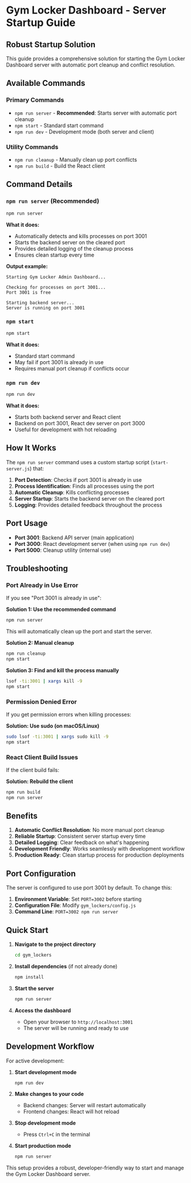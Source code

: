 # Gym Locker Dashboard - Server Startup Guide

## Robust Startup Solution

This guide provides a comprehensive solution for starting the Gym Locker Dashboard server with automatic port cleanup and conflict resolution.

## Available Commands

### Primary Commands
- `npm run server` - **Recommended**: Starts server with automatic port cleanup
- `npm start` - Standard start command
- `npm run dev` - Development mode (both server and client)

### Utility Commands
- `npm run cleanup` - Manually clean up port conflicts
- `npm run build` - Build the React client

## Command Details

### `npm run server` (Recommended)
```bash
npm run server
```
**What it does:**
- Automatically detects and kills processes on port 3001
- Starts the backend server on the cleared port
- Provides detailed logging of the cleanup process
- Ensures clean startup every time

**Output example:**
```
Starting Gym Locker Admin Dashboard...

Checking for processes on port 3001...
Port 3001 is free

Starting backend server...
Server is running on port 3001
```

### `npm start`
```bash
npm start
```
**What it does:**
- Standard start command
- May fail if port 3001 is already in use
- Requires manual port cleanup if conflicts occur

### `npm run dev`
```bash
npm run dev
```
**What it does:**
- Starts both backend server and React client
- Backend on port 3001, React dev server on port 3000
- Useful for development with hot reloading

## How It Works

The `npm run server` command uses a custom startup script (`start-server.js`) that:

1. **Port Detection**: Checks if port 3001 is already in use
2. **Process Identification**: Finds all processes using the port
3. **Automatic Cleanup**: Kills conflicting processes
4. **Server Startup**: Starts the backend server on the cleared port
5. **Logging**: Provides detailed feedback throughout the process

## Port Usage

- **Port 3001**: Backend API server (main application)
- **Port 3000**: React development server (when using `npm run dev`)
- **Port 5000**: Cleanup utility (internal use)

## Troubleshooting

### Port Already in Use Error
If you see "Port 3001 is already in use":

**Solution 1: Use the recommended command**
```bash
npm run server
```
This will automatically clean up the port and start the server.

**Solution 2: Manual cleanup**
```bash
npm run cleanup
npm start
```

**Solution 3: Find and kill the process manually**
```bash
lsof -ti:3001 | xargs kill -9
npm start
```

### Permission Denied Error
If you get permission errors when killing processes:

**Solution: Use sudo (on macOS/Linux)**
```bash
sudo lsof -ti:3001 | xargs sudo kill -9
npm start
```

### React Client Build Issues
If the client build fails:

**Solution: Rebuild the client**
```bash
npm run build
npm run server
```

## Benefits

1. **Automatic Conflict Resolution**: No more manual port cleanup
2. **Reliable Startup**: Consistent server startup every time
3. **Detailed Logging**: Clear feedback on what's happening
4. **Development Friendly**: Works seamlessly with development workflow
5. **Production Ready**: Clean startup process for production deployments

## Port Configuration

The server is configured to use port 3001 by default. To change this:

1. **Environment Variable**: Set `PORT=3002` before starting
2. **Configuration File**: Modify `gym_lockers/config.js`
3. **Command Line**: `PORT=3002 npm run server`

## Quick Start

1. **Navigate to the project directory**
   ```bash
   cd gym_lockers
   ```

2. **Install dependencies** (if not already done)
   ```bash
   npm install
   ```

3. **Start the server**
   ```bash
   npm run server
   ```

4. **Access the dashboard**
   - Open your browser to `http://localhost:3001`
   - The server will be running and ready to use

## Development Workflow

For active development:

1. **Start development mode**
   ```bash
   npm run dev
   ```

2. **Make changes to your code**
   - Backend changes: Server will restart automatically
   - Frontend changes: React will hot reload

3. **Stop development mode**
   - Press `Ctrl+C` in the terminal

4. **Start production mode**
   ```bash
   npm run server
   ```

This setup provides a robust, developer-friendly way to start and manage the Gym Locker Dashboard server. 